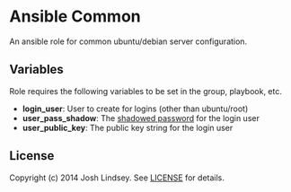 Ansible Common
==============
An ansible role for common ubuntu/debian server configuration.

Variables
---------
Role requires the following variables to be set in the group, playbook, etc.

- **login_user**: User to create for logins (other than ubuntu/root)
- **user_pass_shadow**: The [shadowed password][1] for the login user
- **user_public_key**: The public key string for the login user

[1]: http://en.wikipedia.org/wiki/Passwd#Shadow_file

License
-------
Copyright (c) 2014 Josh Lindsey. See [LICENSE](LICENSE) for details.
